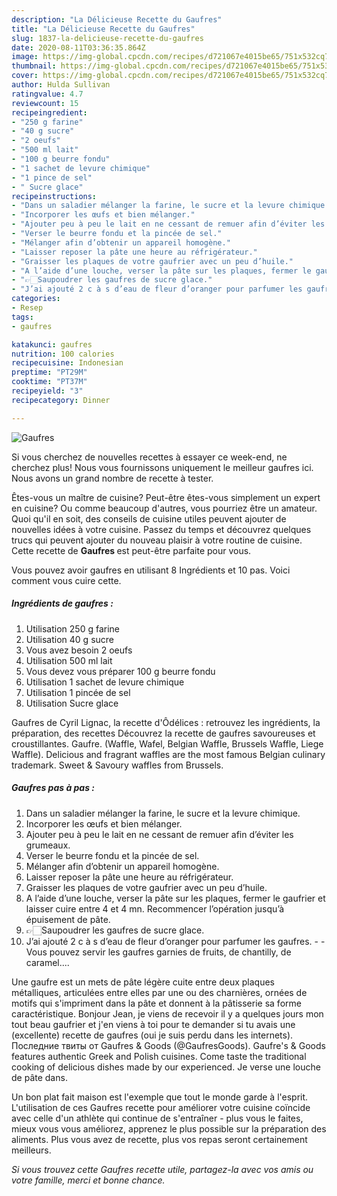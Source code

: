 ```yaml
---
description: "La Délicieuse Recette du Gaufres"
title: "La Délicieuse Recette du Gaufres"
slug: 1837-la-delicieuse-recette-du-gaufres
date: 2020-08-11T03:36:35.864Z
image: https://img-global.cpcdn.com/recipes/d721067e4015be65/751x532cq70/gaufres-photo-principale-de-la-recette.jpg
thumbnail: https://img-global.cpcdn.com/recipes/d721067e4015be65/751x532cq70/gaufres-photo-principale-de-la-recette.jpg
cover: https://img-global.cpcdn.com/recipes/d721067e4015be65/751x532cq70/gaufres-photo-principale-de-la-recette.jpg
author: Hulda Sullivan
ratingvalue: 4.7
reviewcount: 15
recipeingredient:
- "250 g farine"
- "40 g sucre"
- "2 oeufs"
- "500 ml lait"
- "100 g beurre fondu"
- "1 sachet de levure chimique"
- "1 pince de sel"
- " Sucre glace"
recipeinstructions:
- "Dans un saladier mélanger la farine, le sucre et la levure chimique."
- "Incorporer les œufs et bien mélanger."
- "Ajouter peu à peu le lait en ne cessant de remuer afin d’éviter les grumeaux."
- "Verser le beurre fondu et la pincée de sel."
- "Mélanger afin d’obtenir un appareil homogène."
- "Laisser reposer la pâte une heure au réfrigérateur."
- "Graisser les plaques de votre gaufrier avec un peu d’huile."
- "A l’aide d’une louche, verser la pâte sur les plaques, fermer le gaufrier et laisser cuire entre 4 et 4 mn. Recommencer l’opération jusqu’à épuisement de pâte."
- "👉🏻Saupoudrer les gaufres de sucre glace."
- "J’ai ajouté 2 c à s d’eau de fleur d’oranger pour parfumer les gaufres.  Vous pouvez servir les gaufres garnies de fruits, de chantilly, de caramel...."
categories:
- Resep
tags:
- gaufres

katakunci: gaufres 
nutrition: 100 calories
recipecuisine: Indonesian
preptime: "PT29M"
cooktime: "PT37M"
recipeyield: "3"
recipecategory: Dinner

---
```



![Gaufres](https://img-global.cpcdn.com/recipes/d721067e4015be65/751x532cq70/gaufres-photo-principale-de-la-recette.jpg)

Si vous cherchez de nouvelles recettes à essayer ce week-end, ne cherchez plus! Nous vous fournissons uniquement le meilleur gaufres ici. Nous avons un grand nombre de recette à tester.

Êtes-vous un maître de cuisine? Peut-être êtes-vous simplement un expert en cuisine? Ou comme beaucoup d'autres, vous pourriez être un amateur. Quoi qu'il en soit, des conseils de cuisine utiles peuvent ajouter de nouvelles idées à votre cuisine. Passez du temps et découvrez quelques trucs qui peuvent ajouter du nouveau plaisir à votre routine de cuisine. Cette recette de <strong> Gaufres </strong> est peut-être parfaite pour vous.

<!--inarticleads1-->

Vous pouvez avoir gaufres en utilisant 8 Ingrédients et 10 pas. Voici comment vous cuire cette.

##### Ingrédients de gaufres :

1. Utilisation 250 g farine
1. Utilisation 40 g sucre
1. Vous avez besoin 2 oeufs
1. Utilisation 500 ml lait
1. Vous devez vous préparer 100 g beurre fondu
1. Utilisation 1 sachet de levure chimique
1. Utilisation 1 pincée de sel
1. Utilisation  Sucre glace


Gaufres de Cyril Lignac, la recette d&#39;Ôdélices : retrouvez les ingrédients, la préparation, des recettes Découvrez la recette de gaufres savoureuses et croustillantes. Gaufre. (Waffle, Wafel, Belgian Waffle, Brussels Waffle, Liege Waffle). Delicious and fragrant waffles are the most famous Belgian culinary trademark. Sweet &amp; Savoury waffles from Brussels. 

<!--inarticleads2-->

##### Gaufres pas à pas :

1. Dans un saladier mélanger la farine, le sucre et la levure chimique.
1. Incorporer les œufs et bien mélanger.
1. Ajouter peu à peu le lait en ne cessant de remuer afin d’éviter les grumeaux.
1. Verser le beurre fondu et la pincée de sel.
1. Mélanger afin d’obtenir un appareil homogène.
1. Laisser reposer la pâte une heure au réfrigérateur.
1. Graisser les plaques de votre gaufrier avec un peu d’huile.
1. A l’aide d’une louche, verser la pâte sur les plaques, fermer le gaufrier et laisser cuire entre 4 et 4 mn. Recommencer l’opération jusqu’à épuisement de pâte.
1. 👉🏻Saupoudrer les gaufres de sucre glace.
1. J’ai ajouté 2 c à s d’eau de fleur d’oranger pour parfumer les gaufres. -  - Vous pouvez servir les gaufres garnies de fruits, de chantilly, de caramel....


Une gaufre est un mets de pâte légère cuite entre deux plaques métalliques, articulées entre elles par une ou des charnières, ornées de motifs qui s&#39;impriment dans la pâte et donnent à la pâtisserie sa forme caractéristique. Bonjour Jean, je viens de recevoir il y a quelques jours mon tout beau gaufrier et j&#39;en viens à toi pour te demander si tu avais une (excellente) recette de gaufres (oui je suis perdu dans les internets). Последние твиты от Gaufres &amp; Goods (@GaufresGoods). Gaufre&#39;s &amp; Goods features authentic Greek and Polish cuisines. Come taste the traditional cooking of delicious dishes made by our experienced. Je verse une louche de pâte dans. 

<!--inarticleads1-->

<p>
Un bon plat fait maison est l'exemple que tout le monde garde à l'esprit. L'utilisation de ces Gaufres recette pour améliorer votre cuisine coïncide avec celle d'un athlète qui continue de s'entraîner - plus vous le faites, mieux vous vous améliorez, apprenez le plus possible sur la préparation des aliments. Plus vous avez de recette, plus vos repas seront certainement meilleurs.
</p>

<p>
<i>Si vous trouvez cette Gaufres recette utile, partagez-la avec vos amis ou votre famille, merci et bonne chance.</i>
</p>
